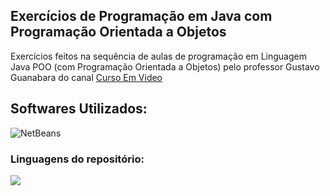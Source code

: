 ## Exercícios de Programação em Java com Programação Orientada a Objetos

  <p align="left">
    Exercícios feitos na sequência de aulas de programação em Linguagem Java POO (com Programação Orientada a Objetos) pelo professor Gustavo Guanabara do canal 
   <a href="https://www.youtube.com/@CursoemVideo">Curso Em Video</a>
  </p>
</div>

<h2 align="left">
  Softwares Utilizados:
</h2>

![NetBeans](https://img.shields.io/badge/NetBeans-1B6AC6?logo=apachenetbeanside&logoColor=fff&style=for-the-badge)

### Linguagens do repositório:

<img src="https://img.shields.io/badge/Java-B07219?style=for-the-badge"><!-- -->
